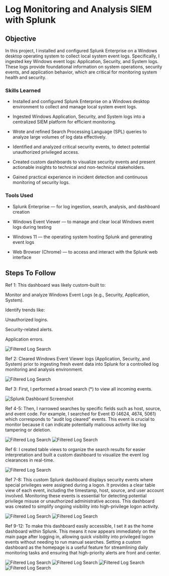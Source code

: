 # Log Monitoring and Analysis SIEM with Splunk

## Objective

In this project, I installed and configured Splunk Enterprise on a Windows desktop operating system to collect local system event logs. Specifically, I ingested key Windows event logs: Application, Security, and System logs. These logs provide foundational information on system operations, security events, and application behavior, which are critical for monitoring system health and security.


### Skills Learned

- Installed and configured Splunk Enterprise on a Windows desktop environment to collect and manage local system event logs.

- Ingested Windows Application, Security, and System logs into a centralized SIEM platform for efficient monitoring.

- Wrote and refined Search Processing Language (SPL) queries to analyze large volumes of log data effectively.

- Identified and analyzed critical security events, to detect potential unauthorized privileged access.

- Created custom dashboards to visualize security events and present actionable insights to technical and non-technical stakeholders.

- Gained practical experience in incident detection and continuous monitoring of security logs.


### Tools Used

- Splunk Enterprise — for log ingestion, search, analysis, and dashboard creation

- Windows Event Viewer — to manage and clear local Windows event logs during testing

- Windows 11 — the operating system hosting Splunk and generating event logs

- Web Browser (Chrome) — to access and interact with the Splunk web interface

## Steps To Follow

Ref 1: This dashboard was likely custom-built to:

Monitor and analyze Windows Event Logs (e.g., Security, Application, System).

Identify trends like:

Unauthorized logins.

Security-related alerts.

Application errors.

![Filtered Log Search](https://i.imgur.com/unwrWZ9.png)


Ref 2: Cleared Windows Event Viewer logs (Application, Security, and System) prior to ingesting fresh event data into Splunk for a controlled log monitoring and analysis environment.

![Filtered Log Search](https://i.imgur.com/IZj0TUP.png)

Ref 3: First, I performed a broad search (*) to view all incoming events.

![Splunk Dashboard Screenshot](https://i.imgur.com/lmiDd1U.png)

Ref 4-5: Then, I narrowed searches by specific fields such as host, source, and event code. For example, I searched for Event ID (4624, 4674, 5061) which corresponds to "audit log cleared" events. This event is crucial to monitor because it can indicate potentially malicious activity like log tampering or deletion.

![Filtered Log Search](https://i.imgur.com/2fboJW9.png)
![Filtered Log Search](https://i.imgur.com/dj96gra.png)

Ref 6: I created table views to organize the search results for easier interpretation and built a custom dashboard to visualize the event log clearances in real-time.

![Filtered Log Search](https://i.imgur.com/KkPWv4m.png)

Ref 7-8: This custom Splunk dashboard displays security events where special privileges were assigned during a logon. It provides a clear table view of each event, including the timestamp, host, source, and user account involved. Monitoring these events is essential for detecting potential privilege misuse or unauthorized administrative access. This dashboard was created to simplify ongoing visibility into high-privilege logon activity.

![Filtered Log Search](https://i.imgur.com/46nV44r.png)
![Filtered Log Search](https://i.imgur.com/NLBcCFK.png)

Ref 9-12: To make this dashboard easily accessible, I set it as the home dashboard within Splunk. This means it now appears immediately on the main page after logging in, allowing quick visibility into privileged logon events without needing to run manual searches. Setting a custom dashboard as the homepage is a useful feature for streamlining daily monitoring tasks and ensuring that high-priority alerts are front and center.

![Filtered Log Search](https://i.imgur.com/QFkJTFJ.png)
![Filtered Log Search](https://i.imgur.com/OnD8GGA.png)
![Filtered Log Search](https://i.imgur.com/nmgxyCZ.png)
![Filtered Log Search](https://i.imgur.com/1HInLoi.png)
